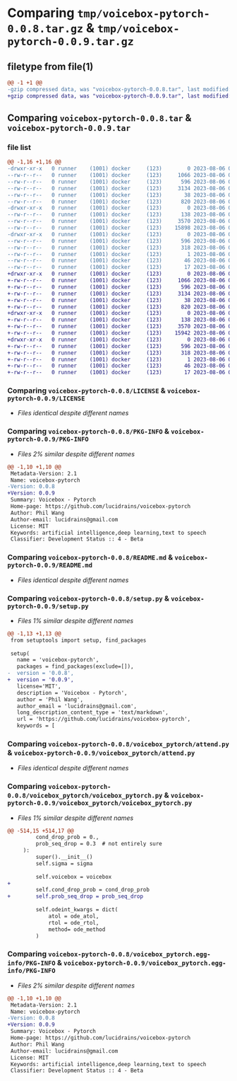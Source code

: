 # Comparing `tmp/voicebox-pytorch-0.0.8.tar.gz` & `tmp/voicebox-pytorch-0.0.9.tar.gz`

## filetype from file(1)

```diff
@@ -1 +1 @@
-gzip compressed data, was "voicebox-pytorch-0.0.8.tar", last modified: Sun Aug  6 03:48:56 2023, max compression
+gzip compressed data, was "voicebox-pytorch-0.0.9.tar", last modified: Sun Aug  6 03:50:08 2023, max compression
```

## Comparing `voicebox-pytorch-0.0.8.tar` & `voicebox-pytorch-0.0.9.tar`

### file list

```diff
@@ -1,16 +1,16 @@
-drwxr-xr-x   0 runner    (1001) docker     (123)        0 2023-08-06 03:48:56.891018 voicebox-pytorch-0.0.8/
--rw-r--r--   0 runner    (1001) docker     (123)     1066 2023-08-06 03:48:42.000000 voicebox-pytorch-0.0.8/LICENSE
--rw-r--r--   0 runner    (1001) docker     (123)      596 2023-08-06 03:48:56.891018 voicebox-pytorch-0.0.8/PKG-INFO
--rw-r--r--   0 runner    (1001) docker     (123)     3134 2023-08-06 03:48:42.000000 voicebox-pytorch-0.0.8/README.md
--rw-r--r--   0 runner    (1001) docker     (123)       38 2023-08-06 03:48:56.891018 voicebox-pytorch-0.0.8/setup.cfg
--rw-r--r--   0 runner    (1001) docker     (123)      820 2023-08-06 03:48:42.000000 voicebox-pytorch-0.0.8/setup.py
-drwxr-xr-x   0 runner    (1001) docker     (123)        0 2023-08-06 03:48:56.891018 voicebox-pytorch-0.0.8/voicebox_pytorch/
--rw-r--r--   0 runner    (1001) docker     (123)      138 2023-08-06 03:48:42.000000 voicebox-pytorch-0.0.8/voicebox_pytorch/__init__.py
--rw-r--r--   0 runner    (1001) docker     (123)     3570 2023-08-06 03:48:42.000000 voicebox-pytorch-0.0.8/voicebox_pytorch/attend.py
--rw-r--r--   0 runner    (1001) docker     (123)    15898 2023-08-06 03:48:42.000000 voicebox-pytorch-0.0.8/voicebox_pytorch/voicebox_pytorch.py
-drwxr-xr-x   0 runner    (1001) docker     (123)        0 2023-08-06 03:48:56.891018 voicebox-pytorch-0.0.8/voicebox_pytorch.egg-info/
--rw-r--r--   0 runner    (1001) docker     (123)      596 2023-08-06 03:48:56.000000 voicebox-pytorch-0.0.8/voicebox_pytorch.egg-info/PKG-INFO
--rw-r--r--   0 runner    (1001) docker     (123)      318 2023-08-06 03:48:56.000000 voicebox-pytorch-0.0.8/voicebox_pytorch.egg-info/SOURCES.txt
--rw-r--r--   0 runner    (1001) docker     (123)        1 2023-08-06 03:48:56.000000 voicebox-pytorch-0.0.8/voicebox_pytorch.egg-info/dependency_links.txt
--rw-r--r--   0 runner    (1001) docker     (123)       46 2023-08-06 03:48:56.000000 voicebox-pytorch-0.0.8/voicebox_pytorch.egg-info/requires.txt
--rw-r--r--   0 runner    (1001) docker     (123)       17 2023-08-06 03:48:56.000000 voicebox-pytorch-0.0.8/voicebox_pytorch.egg-info/top_level.txt
+drwxr-xr-x   0 runner    (1001) docker     (123)        0 2023-08-06 03:50:08.469484 voicebox-pytorch-0.0.9/
+-rw-r--r--   0 runner    (1001) docker     (123)     1066 2023-08-06 03:49:59.000000 voicebox-pytorch-0.0.9/LICENSE
+-rw-r--r--   0 runner    (1001) docker     (123)      596 2023-08-06 03:50:08.469484 voicebox-pytorch-0.0.9/PKG-INFO
+-rw-r--r--   0 runner    (1001) docker     (123)     3134 2023-08-06 03:49:59.000000 voicebox-pytorch-0.0.9/README.md
+-rw-r--r--   0 runner    (1001) docker     (123)       38 2023-08-06 03:50:08.469484 voicebox-pytorch-0.0.9/setup.cfg
+-rw-r--r--   0 runner    (1001) docker     (123)      820 2023-08-06 03:49:59.000000 voicebox-pytorch-0.0.9/setup.py
+drwxr-xr-x   0 runner    (1001) docker     (123)        0 2023-08-06 03:50:08.469484 voicebox-pytorch-0.0.9/voicebox_pytorch/
+-rw-r--r--   0 runner    (1001) docker     (123)      138 2023-08-06 03:49:59.000000 voicebox-pytorch-0.0.9/voicebox_pytorch/__init__.py
+-rw-r--r--   0 runner    (1001) docker     (123)     3570 2023-08-06 03:49:59.000000 voicebox-pytorch-0.0.9/voicebox_pytorch/attend.py
+-rw-r--r--   0 runner    (1001) docker     (123)    15942 2023-08-06 03:49:59.000000 voicebox-pytorch-0.0.9/voicebox_pytorch/voicebox_pytorch.py
+drwxr-xr-x   0 runner    (1001) docker     (123)        0 2023-08-06 03:50:08.469484 voicebox-pytorch-0.0.9/voicebox_pytorch.egg-info/
+-rw-r--r--   0 runner    (1001) docker     (123)      596 2023-08-06 03:50:08.000000 voicebox-pytorch-0.0.9/voicebox_pytorch.egg-info/PKG-INFO
+-rw-r--r--   0 runner    (1001) docker     (123)      318 2023-08-06 03:50:08.000000 voicebox-pytorch-0.0.9/voicebox_pytorch.egg-info/SOURCES.txt
+-rw-r--r--   0 runner    (1001) docker     (123)        1 2023-08-06 03:50:08.000000 voicebox-pytorch-0.0.9/voicebox_pytorch.egg-info/dependency_links.txt
+-rw-r--r--   0 runner    (1001) docker     (123)       46 2023-08-06 03:50:08.000000 voicebox-pytorch-0.0.9/voicebox_pytorch.egg-info/requires.txt
+-rw-r--r--   0 runner    (1001) docker     (123)       17 2023-08-06 03:50:08.000000 voicebox-pytorch-0.0.9/voicebox_pytorch.egg-info/top_level.txt
```

### Comparing `voicebox-pytorch-0.0.8/LICENSE` & `voicebox-pytorch-0.0.9/LICENSE`

 * *Files identical despite different names*

### Comparing `voicebox-pytorch-0.0.8/PKG-INFO` & `voicebox-pytorch-0.0.9/PKG-INFO`

 * *Files 2% similar despite different names*

```diff
@@ -1,10 +1,10 @@
 Metadata-Version: 2.1
 Name: voicebox-pytorch
-Version: 0.0.8
+Version: 0.0.9
 Summary: Voicebox - Pytorch
 Home-page: https://github.com/lucidrains/voicebox-pytorch
 Author: Phil Wang
 Author-email: lucidrains@gmail.com
 License: MIT
 Keywords: artificial intelligence,deep learning,text to speech
 Classifier: Development Status :: 4 - Beta
```

### Comparing `voicebox-pytorch-0.0.8/README.md` & `voicebox-pytorch-0.0.9/README.md`

 * *Files identical despite different names*

### Comparing `voicebox-pytorch-0.0.8/setup.py` & `voicebox-pytorch-0.0.9/setup.py`

 * *Files 1% similar despite different names*

```diff
@@ -1,13 +1,13 @@
 from setuptools import setup, find_packages
 
 setup(
   name = 'voicebox-pytorch',
   packages = find_packages(exclude=[]),
-  version = '0.0.8',
+  version = '0.0.9',
   license='MIT',
   description = 'Voicebox - Pytorch',
   author = 'Phil Wang',
   author_email = 'lucidrains@gmail.com',
   long_description_content_type = 'text/markdown',
   url = 'https://github.com/lucidrains/voicebox-pytorch',
   keywords = [
```

### Comparing `voicebox-pytorch-0.0.8/voicebox_pytorch/attend.py` & `voicebox-pytorch-0.0.9/voicebox_pytorch/attend.py`

 * *Files identical despite different names*

### Comparing `voicebox-pytorch-0.0.8/voicebox_pytorch/voicebox_pytorch.py` & `voicebox-pytorch-0.0.9/voicebox_pytorch/voicebox_pytorch.py`

 * *Files 1% similar despite different names*

```diff
@@ -514,15 +514,17 @@
         cond_drop_prob = 0.,
         prob_seq_drop = 0.3  # not entirely sure
     ):
         super().__init__()
         self.sigma = sigma
 
         self.voicebox = voicebox
+
         self.cond_drop_prob = cond_drop_prob
+        self.prob_seq_drop = prob_seq_drop
 
         self.odeint_kwargs = dict(
             atol = ode_atol,
             rtol = ode_rtol,
             method= ode_method
         )
```

### Comparing `voicebox-pytorch-0.0.8/voicebox_pytorch.egg-info/PKG-INFO` & `voicebox-pytorch-0.0.9/voicebox_pytorch.egg-info/PKG-INFO`

 * *Files 2% similar despite different names*

```diff
@@ -1,10 +1,10 @@
 Metadata-Version: 2.1
 Name: voicebox-pytorch
-Version: 0.0.8
+Version: 0.0.9
 Summary: Voicebox - Pytorch
 Home-page: https://github.com/lucidrains/voicebox-pytorch
 Author: Phil Wang
 Author-email: lucidrains@gmail.com
 License: MIT
 Keywords: artificial intelligence,deep learning,text to speech
 Classifier: Development Status :: 4 - Beta
```

